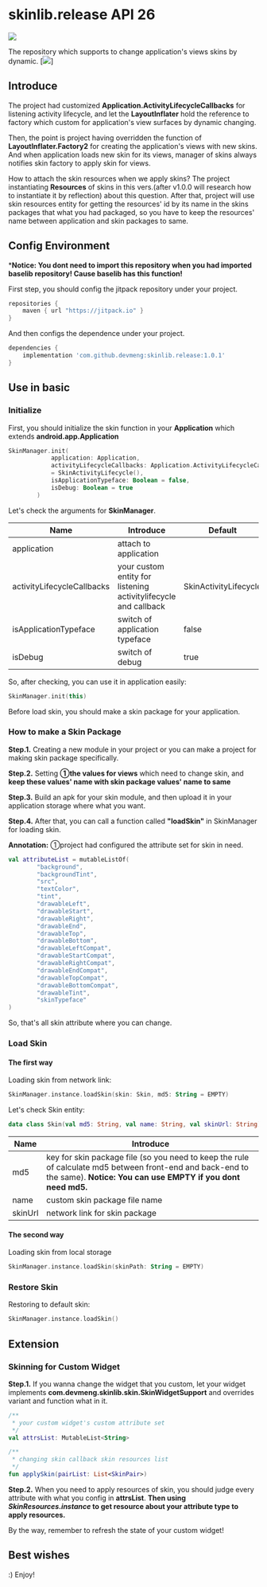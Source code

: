 # skinlib.release API 26
[![](https://jitpack.io/v/devmeng/skinlib.release.svg)](https://jitpack.io/#devmeng/skinlib.release)

The repository which supports to change application's views skins by dynamic.
[![](https://github.com/devmeng/skinlib.release/blob/master/images/skinlib_screen_shot.png)]

## Introduce

The project had customized **Application.ActivityLifecycleCallbacks** for listening activity lifecycle, and let the **LayoutInflater** hold the reference to factory which custom for application's view surfaces by dynamic changing. 

Then, the point is project having overridden the function of **LayoutInflater.Factory2** for creating the application's views with new skins. And when application loads new skin for its views, manager of skins always notifies skin factory to apply skin for views.

How to attach the skin resources when we apply skins? The project instantiating **Resources** of skins in this vers.(after v1.0.0 will research how to instantiate it by reflection) about this question. After that, project will use skin resources entity for getting the resources' id by its name in the skins packages that what you had packaged, so you have to keep the resources' name between application and skin packages to same.

## Config Environment

***Notice: You dont need to import this repository when you had imported baselib repository! Cause baselib has this function!**

First step, you should config the jitpack repository under your project.

```groovy
repositories {
    maven { url "https://jitpack.io" }
}
```

And then configs the dependence under your project.

```groovy
dependencies {
    implementation 'com.github.devmeng:skinlib.release:1.0.1'
}
```

## Use in basic

### Initialize

First, you should initialize the skin function in your **Application** which extends **android.app.Application**

```kotlin
SkinManager.init(
            application: Application,
            activityLifecycleCallbacks: Application.ActivityLifecycleCallbacks
            = SkinActivityLifecycle(),
            isApplicationTypeface: Boolean = false,
            isDebug: Boolean = true
        )
```

Let's check the arguments for **SkinManager**.

| Name                       | Introduce                                                    | Default               |
| -------------------------- | ------------------------------------------------------------ | --------------------- |
| application                | attach to application                                        |                       |
| activityLifecycleCallbacks | your custom entity for listening activitylifecycle and callback | SkinActivityLifecycle |
| isApplicationTypeface      | switch of application typeface                               | false                 |
| isDebug                    | switch of debug                                              | true                  |

So, after checking, you can use it in application easily:

```kotlin
SkinManager.init(this)
```

Before load skin, you should make a skin package for your application.

### How to make a Skin Package

**Step.1.** Creating a new module in your project or you can make a project for making skin package specifically.

**Step.2.** Setting **①the values for views** which need to change skin, and **keep these values' name with skin package values' name to same**

**Step.3.** Build an apk for your skin module, and then upload it in your application storage where what you want.

**Step.4.** After that, you can call a function called **"loadSkin"** in SkinManager for loading skin.

**Annotation:** ①project had configured the attribute set for skin in need.

```kotlin
val attributeList = mutableListOf(
        "background",
        "backgroundTint",
        "src",
        "textColor",
        "tint",
        "drawableLeft",
        "drawableStart",
        "drawableRight",
        "drawableEnd",
        "drawableTop",
        "drawableBottom",
        "drawableLeftCompat",
        "drawableStartCompat",
        "drawableRightCompat",
        "drawableEndCompat",
        "drawableTopCompat",
        "drawableBottomCompat",
        "drawableTint",
        "skinTypeface"
)
```

So, that's all skin attribute where you can change.

### Load Skin

#### The first way

Loading skin from network link:

```kotlin
SkinManager.instance.loadSkin(skin: Skin, md5: String = EMPTY)
```

Let's check Skin entity:

```kotlin
data class Skin(val md5: String, val name: String, val skinUrl: String)
```

| Name    | Introduce                                                    |
| ------- | ------------------------------------------------------------ |
| md5     | key for skin package file (so you need to keep the rule of calculate md5 between front-end and back-end to the same). **Notice: You can use EMPTY if you dont need md5.** |
| name    | custom skin package file name                                |
| skinUrl | network link for skin package                                |

#### The second way

Loading skin from local storage

```kotlin
SkinManager.instance.loadSkin(skinPath: String = EMPTY)
```

### Restore Skin

Restoring to default skin:

```kotlin
SkinManager.instance.loadSkin()
```

## Extension

### Skinning for Custom Widget

**Step.1.** If you wanna change the widget that you custom, let your widget implements **com.devmeng.skinlib.skin.SkinWidgetSupport** and overrides variant and function what in it.

```kotlin
/**
 * your custom widget's custom attribute set
 */
val attrsList: MutableList<String>

/**
 * changing skin callback skin resources list
 */
fun applySkin(pairList: List<SkinPair>)
```

**Step.2.** When you need to apply resources of skin, you should judge every attribute with what you config in **attrsList**. **Then using *SkinResources.instance* to get resource about your attribute type to apply resources.**

By the way, remember to refresh the state of your custom widget!
## Best wishes

:) Enjoy!
